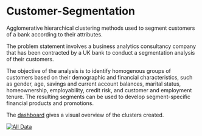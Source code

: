 # Customer-Segmentation
Agglomerative hierarchical clustering methods used to segment customers of a bank according to their attributes.
<p> 
The problem statement involves a business analytics consultancy company that has been contracted by a UK bank to conduct a segmentation analysis of their customers. <p>The objective of the analysis is to identify homogenous groups of customers based on their demographic and financial characteristics, such as gender, age, savings and current account balances, marital status, homeownership, employability, credit risk, and customer and employment tenure. The resulting segments can be used to develop segment-specific financial products and promotions. </p>

<p>
  The <a href = 'https://public.tableau.com/views/CustomerSegmentationDashboard_16785595837300/AllData?:language=en-US&publish=yes&:display_count=n&:origin=viz_share_link'>dashboard</a> gives a visual overview of the clusters created.
</p>
<div class='tableauPlaceholder' id='viz1678560154890' style='position: relative'><noscript><a href='#'><img alt='All Data ' src='https:&#47;&#47;public.tableau.com&#47;static&#47;images&#47;Cu&#47;CustomerSegmentationDashboard_16785595837300&#47;AllData&#47;1_rss.png' style='border: none' /></a></noscript><object class='tableauViz'  style='display:none;'><param name='host_url' value='https%3A%2F%2Fpublic.tableau.com%2F' /> <param name='embed_code_version' value='3' /> <param name='site_root' value='' /><param name='name' value='CustomerSegmentationDashboard_16785595837300&#47;AllData' /><param name='tabs' value='no' /><param name='toolbar' value='yes' /><param name='static_image' value='https:&#47;&#47;public.tableau.com&#47;static&#47;images&#47;Cu&#47;CustomerSegmentationDashboard_16785595837300&#47;AllData&#47;1.png' /> <param name='animate_transition' value='yes' /><param name='display_static_image' value='yes' /><param name='display_spinner' value='yes' /><param name='display_overlay' value='yes' /><param name='display_count' value='yes' /><param name='language' value='en-US' /><param name='filter' value='publish=yes' /></object></div>                
